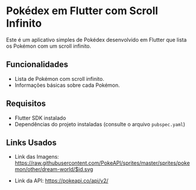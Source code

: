 # Pokédex em Flutter com Scroll Infinito

Este é um aplicativo simples de Pokédex desenvolvido em Flutter que lista os Pokémon com um scroll infinito.

## Funcionalidades

- Lista de Pokémon com scroll infinito.
- Informações básicas sobre cada Pokémon.

## Requisitos

- Flutter SDK instalado
- Dependências do projeto instaladas (consulte o arquivo `pubspec.yaml`)

## Links Usados

- Link das Imagens:
  https://raw.githubusercontent.com/PokeAPI/sprites/master/sprites/pokemon/other/dream-world/$id.svg

- Link da API:
  https://pokeapi.co/api/v2/  
